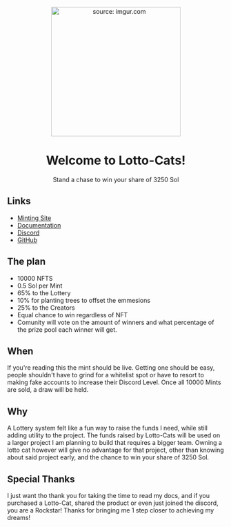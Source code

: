 <p align="center">
  <a href="https://imgur.com/7dACEDP"><img src="https://i.imgur.com/7dACEDP.png" title="source: imgur.com" width="300" /></a>
</p>

<h1 align="center">
  Welcome to Lotto-Cats!
</h1>

<p align="center">
Stand a chase to win your share of 3250 Sol
</p>

<p align="center">


</p>






## Links

- [Minting Site](https://docsifyjs.netlify.com/)
- [Documentation](https://docsify.js.org)
- [Discord](https://github.com/docsifyjs/docsify-cli)
- [GitHub](https://unpkg.com/docsify/)

## The plan

- 10000 NFTS
- 0.5 Sol per Mint
- 65% to the Lottery 
- 10% for planting trees to offset the emmesions
- 25% to the Creators
- Equal chance to win regardless of NFT
- Comunity will vote on the amount of winners and what percentage of the prize pool each winner will get.

## When

If you're reading this the mint should be live. Getting one should be easy, people shouldn't have to grind for a whitelist spot or have to resort to making fake accounts to increase their Discord Level. Once all 10000 Mints are sold, a draw will be held. 


## Why

A Lottery system felt like a fun way to raise the funds I need, while still adding utility to the project. The funds raised by Lotto-Cats will be used on a larger project I am planning to build that requires a bigger team. Owning a lotto cat however will give no advantage for that project, other than knowing about said project early, and the chance to win your share of 3250 Sol.


## Special Thanks

I just want tho thank you for taking the time to read my docs, and if you purchased a Lotto-Cat, shared the product or even just joined the discord, you are a Rockstar! Thanks for bringing me 1 step closer to achieving my dreams!
